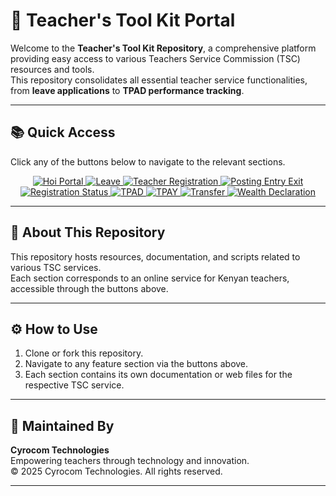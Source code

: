 # 🏫 Teacher's Tool Kit Portal

Welcome to the **Teacher's Tool Kit Repository**, a comprehensive platform providing easy access to various Teachers Service Commission (TSC) resources and tools.  
This repository consolidates all essential teacher service functionalities, from **leave applications** to **TPAD performance tracking**.

---

## 📚 Quick Access

Click any of the buttons below to navigate to the relevant sections.

<div align="center">

<!-- Hoi Portal -->
<a href="hoi-portal.html">
  <img src="https://img.shields.io/badge/Hoi%20Portal-4CAF50?style=for-the-badge&logo=google-chrome&logoColor=white" alt="Hoi Portal"/>
</a>

<!-- Leave -->
<a href="leave.html">
  <img src="https://img.shields.io/badge/Leave-2196F3?style=for-the-badge&logo=bookstack&logoColor=white" alt="Leave"/>
</a>

<!-- Teacher Registration -->
<a href="Teacher Registration">
  <img src="https://img.shields.io/badge/Teacher%20Registration-9C27B0?style=for-the-badge&logo=readme&logoColor=white" alt="Teacher Registration"/>
</a>

<!-- Posting Entry Exit -->
<a href="posting entry exit">
  <img src="https://img.shields.io/badge/Posting%20Entry%20Exit-FF9800?style=for-the-badge&logo=material-design&logoColor=white" alt="Posting Entry Exit"/>
</a>

<!-- Registration Status -->
<a href="registration status">
  <img src="https://img.shields.io/badge/Registration%20Status-00BCD4?style=for-the-badge&logo=googledocs&logoColor=white" alt="Registration Status"/>
</a>

<!-- TPAD -->
<a href="tpad">
  <img src="https://img.shields.io/badge/TPAD-8BC34A?style=for-the-badge&logo=googlesheets&logoColor=white" alt="TPAD"/>
</a>

<!-- TPAY -->
<a href="tpay">
  <img src="https://img.shields.io/badge/TPAY-FFC107?style=for-the-badge&logo=googlepay&logoColor=white" alt="TPAY"/>
</a>

<!-- Transfer -->
<a href="transfer">
  <img src="https://img.shields.io/badge/Transfer-E91E63?style=for-the-badge&logo=shuffle&logoColor=white" alt="Transfer"/>
</a>

<!-- Wealth Declaration -->
<a href="wealthyDeclaration">
  <img src="https://img.shields.io/badge/Wealth%20Declaration-607D8B?style=for-the-badge&logo=lock&logoColor=white" alt="Wealth Declaration"/>
</a>

</div>

---

## 🧭 About This Repository

This repository hosts resources, documentation, and scripts related to various TSC services.  
Each section corresponds to an online service for Kenyan teachers, accessible through the buttons above.

---

## ⚙️ How to Use

1. Clone or fork this repository.  
2. Navigate to any feature section via the buttons above.  
3. Each section contains its own documentation or web files for the respective TSC service.

---

## 🏢 Maintained By

**Cyrocom Technologies**  
Empowering teachers through technology and innovation.  
© 2025 Cyrocom Technologies. All rights reserved.

---
